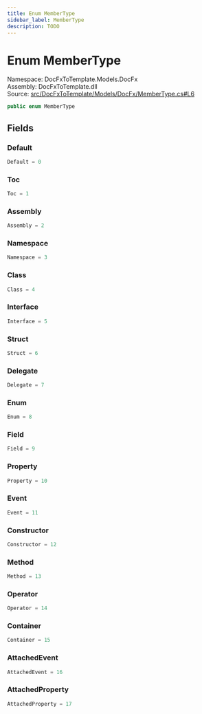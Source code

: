 ```yaml
---
title: Enum MemberType
sidebar_label: MemberType
description: TODO
---
```


# Enum MemberType
Namespace: DocFxToTemplate.Models.DocFx   
Assembly: DocFxToTemplate.dll  
Source: [src/DocFxToTemplate/Models/DocFx/MemberType.cs#L6](https://github.com/k-wojcik/DocFxToTemplate/blob/master/src/DocFxToTemplate/Models/DocFx/MemberType.cs#L6)    
   

```csharp title="src/DocFxToTemplate/Models/DocFx/MemberType.cs#L6" 
public enum MemberType
```

   

   

   

   

## Fields
### Default
   
```csharp title="src/DocFxToTemplate/Models/DocFx/MemberType.cs#L8"
Default = 0
```
### Toc
   
```csharp title="src/DocFxToTemplate/Models/DocFx/MemberType.cs#L9"
Toc = 1
```
### Assembly
   
```csharp title="src/DocFxToTemplate/Models/DocFx/MemberType.cs#L10"
Assembly = 2
```
### Namespace
   
```csharp title="src/DocFxToTemplate/Models/DocFx/MemberType.cs#L11"
Namespace = 3
```
### Class
   
```csharp title="src/DocFxToTemplate/Models/DocFx/MemberType.cs#L12"
Class = 4
```
### Interface
   
```csharp title="src/DocFxToTemplate/Models/DocFx/MemberType.cs#L13"
Interface = 5
```
### Struct
   
```csharp title="src/DocFxToTemplate/Models/DocFx/MemberType.cs#L14"
Struct = 6
```
### Delegate
   
```csharp title="src/DocFxToTemplate/Models/DocFx/MemberType.cs#L15"
Delegate = 7
```
### Enum
   
```csharp title="src/DocFxToTemplate/Models/DocFx/MemberType.cs#L16"
Enum = 8
```
### Field
   
```csharp title="src/DocFxToTemplate/Models/DocFx/MemberType.cs#L17"
Field = 9
```
### Property
   
```csharp title="src/DocFxToTemplate/Models/DocFx/MemberType.cs#L18"
Property = 10
```
### Event
   
```csharp title="src/DocFxToTemplate/Models/DocFx/MemberType.cs#L19"
Event = 11
```
### Constructor
   
```csharp title="src/DocFxToTemplate/Models/DocFx/MemberType.cs#L20"
Constructor = 12
```
### Method
   
```csharp title="src/DocFxToTemplate/Models/DocFx/MemberType.cs#L21"
Method = 13
```
### Operator
   
```csharp title="src/DocFxToTemplate/Models/DocFx/MemberType.cs#L22"
Operator = 14
```
### Container
   
```csharp title="src/DocFxToTemplate/Models/DocFx/MemberType.cs#L23"
Container = 15
```
### AttachedEvent
   
```csharp title="src/DocFxToTemplate/Models/DocFx/MemberType.cs#L24"
AttachedEvent = 16
```
### AttachedProperty
   
```csharp title="src/DocFxToTemplate/Models/DocFx/MemberType.cs#L25"
AttachedProperty = 17
```
   

   

   

   

   